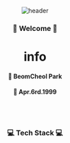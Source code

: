 <div align = "center">

  ![header](https://capsule-render.vercel.app/api?type=cylinder&color=000000&height=150&section=header&text=Bomtori&fontColor=ffffff&fontSize=70&animation=fadeIn&fontAlignY=55)
  

<h3> 🤗 Welcome 🤗 </h3>


# info
#### 🌱 BeomCheol Park
#### 🎂 Apr.6rd.1999


  
<br/><br/>
  
<h3>💻 Tech Stack 💻</h3>
  
<br/>
